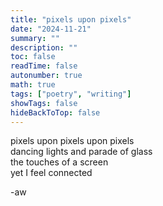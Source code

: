 ```yaml
---
title: "pixels upon pixels"
date: "2024-11-21"
summary: ""
description: ""
toc: false
readTime: false
autonumber: true
math: true
tags: ["poetry", "writing"]
showTags: false
hideBackToTop: false
---
```


pixels upon pixels upon pixels  
dancing lights and parade of glass  
the touches of a screen  
yet I feel connected  

  
-aw